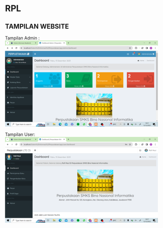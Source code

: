 # RPL

## TAMPILAN WEBSITE ##
Tampilan Admin :
![img](assets/dist/img/Tampilan%20admin.png)



Tampilan User:
![img](assets/dist/img/Tampilan%20user.png)
